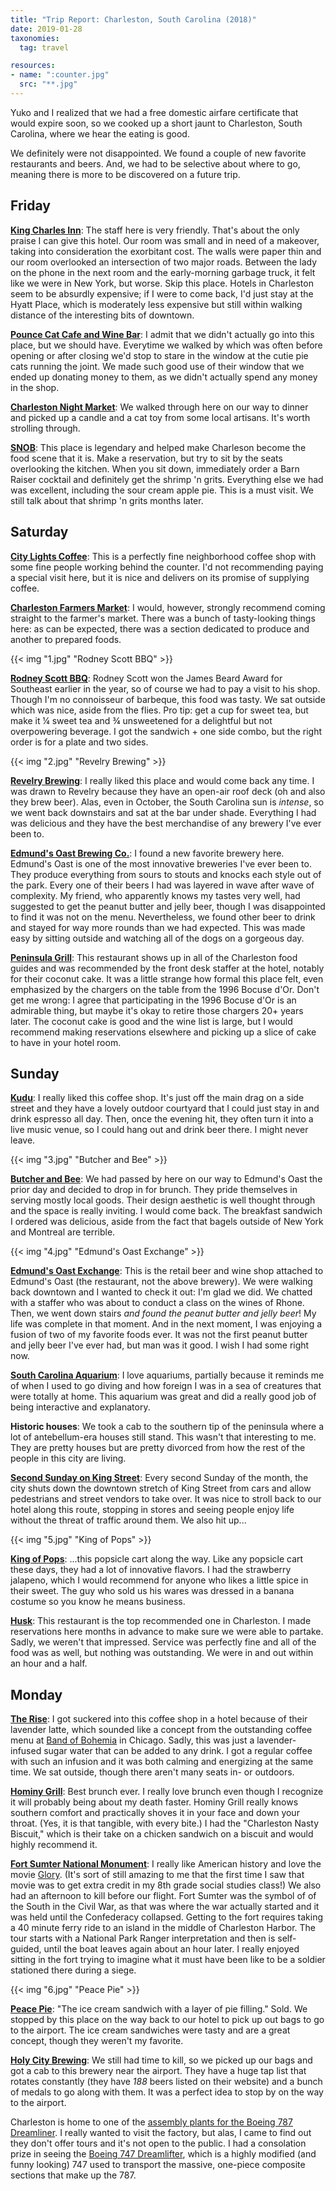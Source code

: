 ```yaml
---
title: "Trip Report: Charleston, South Carolina (2018)"
date: 2019-01-28
taxonomies:
  tag: travel

resources:
- name: ":counter.jpg"
  src: "**.jpg"
---
```


Yuko and I realized that we had a free domestic airfare certificate that would
expire soon, so we cooked up a short jaunt to Charleston, South Carolina, where
we hear the eating is good.

We definitely were not disappointed. We found a couple of new favorite
restaurants and beers. And, we had to be selective about where to go, meaning
there is more to be discovered on a future trip.

## Friday

**[King Charles Inn](https://www.kingcharlesinn.com/)**: The staff here is very
friendly. That's about the only praise I can give this hotel. Our room was
small and in need of a makeover, taking into consideration the exorbitant cost.
The walls were paper thin and our room overlooked an intersection of two major
roads. Between the lady on the phone in the next room and the early-morning
garbage truck, it felt like we were in New York, but worse. Skip this place.
Hotels in Charleston seem to be absurdly expensive; if I were to come back, I'd
just stay at the Hyatt Place, which is moderately less expensive but still
within walking distance of the interesting bits of downtown.

**[Pounce Cat Cafe and Wine Bar](https://www.pouncecatcafe.com/)**: I admit
that we didn't actually go into this place, but we should have. Everytime
we walked by  which was often before opening or after closing  we'd stop to
stare in the window at the cutie pie cats running the joint. We made such
good use of their window that we ended up donating money to them, as we
didn't actually spend any money in the shop.

**[Charleston Night
Market](https://www.thecharlestoncitymarket.com/main/night-market-explore)**:
We walked through here on our way to dinner and picked up a candle and a cat
toy from some local artisans. It's worth strolling through.

**[SNOB](https://snobcharleston.com/)**: This place is legendary and helped
make Charleson become the food scene that it is. Make a reservation, but try to
sit by the seats overlooking the kitchen. When you sit down, immediately order
a Barn Raiser cocktail and definitely get the shrimp 'n grits. Everything else
we had was excellent, including the sour cream apple pie. This is a must visit.
We still talk about that shrimp 'n grits months later.

## Saturday

**[City Lights Coffee](https://www.facebook.com/citylightscoffee/)**: This is a
perfectly fine neighborhood coffee shop with some fine people working behind
the counter. I'd not recommending paying a special visit here, but it is nice
and delivers on its promise of supplying coffee.

**[Charleston Farmers Market](http://www.charlestonfarmersmarket.com/)**: I
would, however, strongly recommend coming straight to the farmer's market.
There was a bunch of tasty-looking things here: as can be expected, there was a
section dedicated to produce and another to prepared foods. 

{{< img "1.jpg" "Rodney Scott BBQ" >}}

**[Rodney Scott BBQ](https://rodneyscottsbbq.com/)**: Rodney Scott won the
James Beard Award for Southeast earlier in the year, so of course we had to pay
a visit to his shop. Though I'm no connoisseur of barbeque, this food was
tasty. We sat outside which was nice, aside from the flies. Pro tip: get a cup
for sweet tea, but make it ¼ sweet tea and ¾ unsweetened for a delightful but
  not overpowering beverage. I got the sandwich + one side combo, but the right
  order is for a plate and two sides.

{{< img "2.jpg" "Revelry Brewing" >}}

**[Revelry Brewing](https://www.revelrybrewingco.com/)**: I really liked this
place and would come back any time. I was drawn to Revelry because they have an
open-air roof deck (oh and also they brew beer). Alas, even in October, the
South Carolina sun is _intense_, so we went back downstairs and sat at the bar
under shade. Everything I had was delicious and they have the best merchandise
of any brewery I've ever been to.

**[Edmund's Oast Brewing Co.](http://edmundsoast.com/brewing-co/)**: I found a
new favorite brewery here. Edmund's Oast is one of the most innovative
breweries I've ever been to. They produce everything from sours to stouts and
knocks each style out of the park. Every one of their beers I had was layered
in wave after wave of complexity. My friend, who apparently knows my tastes
very well, had suggested to get the peanut butter and jelly beer, though I was
disappointed to find it was not on the menu. Nevertheless, we found other beer
to drink and stayed for way more rounds than we had expected. This was made
easy by sitting outside and watching all of the dogs on a gorgeous day.

**[Peninsula Grill](https://www.peninsulagrill.com/)**: This restaurant shows
up in all of the Charleston food guides and was recommended by the front desk
staffer at the hotel, notably for their coconut cake. It was a little strange
how formal this place felt, even emphasized by the chargers on the table from
the 1996 Bocuse d'Or. Don't get me wrong: I agree that participating in the
1996 Bocuse d'Or is an admirable thing, but maybe it's okay to retire those
chargers 20+ years later. The coconut cake is good and the wine list is large,
but I would recommend making reservations elsewhere and picking up a slice of
cake to have in your hotel room.

## Sunday

**[Kudu](http://kuducoffeeandcraftbeer.com/)**: I really liked this coffee
shop. It's just off the main drag on a side street and they have a lovely
outdoor courtyard that I could just stay in and drink espresso all day. Then,
once the evening hit, they often turn it into a live music venue, so I could
hang out and drink beer there. I might never leave.

{{< img "3.jpg" "Butcher and Bee" >}}

**[Butcher and Bee](https://butcherandbee.com/)**: We had passed by here on our
way to Edmund's Oast the prior day and decided to drop in for brunch. They
pride themselves in serving mostly local goods. Their design aesthetic is well
thought through and the space is really inviting. I would come back. The
breakfast sandwich I ordered was delicious, aside from the fact that bagels
outside of New York and Montreal are terrible.

{{< img "4.jpg" "Edmund's Oast Exchange" >}}

**[Edmund's Oast Exchange](http://edmundsoast.com/exchange/)**: This is the
retail beer and wine shop attached to Edmund's Oast (the restaurant, not the
above brewery). We were walking back downtown and I wanted to check it out: I'm
glad we did. We chatted with a staffer who was about to conduct a class on the
wines of Rhone. Then, we went down stairs _and found the peanut butter and
jelly beer_! My life was complete in that moment. And in the next moment, I was
enjoying a fusion of two of my favorite foods ever. It was not the first peanut
butter and jelly beer I've ever had, but man was it good. I wish I had some
right now.

**[South Carolina Aquarium](https://scaquarium.org/)**: I love aquariums,
partially because it reminds me of when I used to go diving and how foreign I
was in a sea of creatures that were totally at home. This aquarium was great
and did a really good job of being interactive and explanatory.

**Historic houses**: We took a cab to the southern tip of the peninsula where a
lot of antebellum-era houses still stand. This wasn't that interesting to me.
They are pretty houses but are pretty divorced from how the rest of the people
in this city are living.

**[Second Sunday on King
Street](https://www.facebook.com/2ndSundayonKingSt/)**: Every second Sunday of
the month, the city shuts down the downtown stretch of King Street from cars
and allow pedestrians and street vendors to take over. It was nice to stroll
back to our hotel along this route, stopping in stores and seeing people enjoy
life without the threat of traffic around them. We also hit up...

{{< img "5.jpg" "King of Pops" >}}

**[King of Pops](https://kingofpops.com/)**: ...this popsicle cart along the
way. Like any popsicle cart these days, they had a lot of innovative flavors. I
had the strawberry jalapeno, which I would recommend for anyone who likes a
little spice in their sweet. The guy who sold us his wares was dressed in a
banana costume so you know he means business.

**[Husk](http://huskrestaurant.com/)**: This restaurant is the top recommended
one in Charleston. I made reservations here months in advance to make sure we
were able to partake. Sadly, we weren't that impressed. Service was perfectly
fine and all of the food was as well, but nothing was outstanding. We were in
and out within an hour and a half.

## Monday

**[The Rise](https://www.yelp.com/biz/the-rise-coffee-bar-charleston)**: I got
suckered into this coffee shop in a hotel because of their lavender latte,
which sounded like a concept from the outstanding coffee menu at [Band of
Bohemia](http://www.bandofbohemia.com/) in Chicago. Sadly, this was just a
lavender-infused sugar water that can be added to any drink. I got a regular
coffee with such an infusion and it was both calming and energizing at the same
time. We sat outside, though there aren't many seats in- or outdoors.

**[Hominy Grill](http://hominygrill.com/)**: Best brunch ever. I really love
brunch even though I recognize it will probably being about my death faster.
Hominy Grill really knows southern comfort and practically shoves it in your
face and down your throat. (Yes, it is that tangible, with every bite.) I had
the "Charleston Nasty Biscuit," which is their take on a chicken sandwich on a
biscuit and would highly recommend it.

**[Fort Sumter National Monument](https://www.nps.gov/fosu/index.htm)**: I
really like American history and love the movie
[Glory](https://en.wikipedia.org/wiki/Glory_(1989_film)). (It's sort of still
amazing to me that the first time I saw that movie was to get extra credit in
my 8th grade social studies class!) We also had an afternoon to kill before our
flight. Fort Sumter was the symbol of of the South in the Civil War, as that
was where the war actually started and it was held until the Confederacy
collapsed. Getting to the fort requires taking a 40 minute ferry ride to an
island in the middle of Charleston Harbor. The tour starts with a National Park
Ranger interpretation and then is self-guided, until the boat leaves again
about an hour later. I really enjoyed sitting in the fort trying to imagine
what it must have been like to be a soldier stationed there during a siege. 

{{< img "6.jpg" "Peace Pie" >}}

**[Peace Pie](https://peacepieworld.com/)**: "The ice cream sandwich with a
layer of pie filling." Sold. We stopped by this place on the way back to our
hotel to pick up out bags to go to the airport. The ice cream sandwiches were
tasty and are a great concept, though they weren't my favorite.

**[Holy City Brewing](https://holycitybrewing.com/)**: We still had time to
kill, so we picked up our bags and got
a cab to this brewery near the airport. They have a huge tap list that rotates
constantly (they have _188_ beers listed on their website) and a bunch of
medals to go along with them. It was a perfect idea to stop by on the way to
the airport.

Charleston is home to one of the [assembly plants for the Boeing 787
Dreamliner](https://www.boeing.com/company/about-bca/south-carolina-production-facility.page).
I really wanted to visit the factory, but alas, I came to find out they don't
offer tours and it's not open to the public. I had a consolation prize in
seeing the [Boeing 747
Dreamlifter](https://en.wikipedia.org/wiki/Boeing_Dreamlifter), which is a
highly modified (and funny looking) 747 used to transport the massive,
one-piece composite sections that make up the 787.
